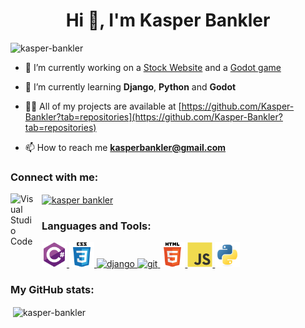 <h1 align="center">Hi 👋, I'm Kasper Bankler</h1>
<p align="left"> <img src="https://komarev.com/ghpvc/?username=kasper-bankler&label=Profile%20views&color=203aff&style=flat" alt="kasper-bankler" /> </p>

- 🔭 I’m currently working on a [Stock Website](https://github.com/Kasper-Bankler/StockWebsite) and a [Godot game](https://github.com/Kasper-Bankler/ProjectSigma)
  
- 🌱 I’m currently learning **Django**, **Python** and **Godot** 

- 👨‍💻 All of my projects are available at [https://github.com/Kasper-Bankler?tab=repositories](https://github.com/Kasper-Bankler?tab=repositories)

- 📫 How to reach me **kasperbankler@gmail.com**

<h3 align="left">Connect with me:</h3>
<p align="left">
  <a href="mailto:kasperbankler@gmail.com"><img align="left" alt="Visual Studio Code" width="40px" src="https://static-00.iconduck.com/assets.00/gmail-icon-256x256-g32f2css.png" style="padding-right:10px;" /></a>
<a href="https://linkedin.com/in/kasper-bankler-186b90268" target="blank"><img align="center" src="https://raw.githubusercontent.com/rahuldkjain/github-profile-readme-generator/master/src/images/icons/Social/linked-in-alt.svg" alt="kasper bankler" height="30" width="40" /></a>
</p>

<h3 align="left">Languages and Tools:</h3>
<p align="left"> <a href="https://www.w3schools.com/cs/" target="_blank" rel="noreferrer"> <img src="https://raw.githubusercontent.com/devicons/devicon/master/icons/csharp/csharp-original.svg" alt="csharp" width="40" height="40"/> </a> <a href="https://www.w3schools.com/css/" target="_blank" rel="noreferrer"> <img src="https://raw.githubusercontent.com/devicons/devicon/master/icons/css3/css3-original-wordmark.svg" alt="css3" width="40" height="40"/> </a> <a href="https://www.djangoproject.com/" target="_blank" rel="noreferrer"> <img src="https://cdn.worldvectorlogo.com/logos/django.svg" alt="django" width="40" height="40"/> </a> <a href="https://git-scm.com/" target="_blank" rel="noreferrer"> <img src="https://www.vectorlogo.zone/logos/git-scm/git-scm-icon.svg" alt="git" width="40" height="40"/> </a> <a href="https://www.w3.org/html/" target="_blank" rel="noreferrer"> <img src="https://raw.githubusercontent.com/devicons/devicon/master/icons/html5/html5-original-wordmark.svg" alt="html5" width="40" height="40"/> </a> <a href="https://developer.mozilla.org/en-US/docs/Web/JavaScript" target="_blank" rel="noreferrer"> <img src="https://raw.githubusercontent.com/devicons/devicon/master/icons/javascript/javascript-original.svg" alt="javascript" width="40" height="40"/> </a> <a href="https://www.python.org" target="_blank" rel="noreferrer"> <img src="https://raw.githubusercontent.com/devicons/devicon/master/icons/python/python-original.svg" alt="python" width="40" height="40"/> </a> </p>

<h3 align="left">My GitHub stats:</h3>
<p>&nbsp;<img align="center" src="https://github-readme-stats.vercel.app/api?username=kasper-bankler&show_icons=true&title_color=2020ff&text_color=2020ff&locale=en" alt="kasper-bankler" /></p>

